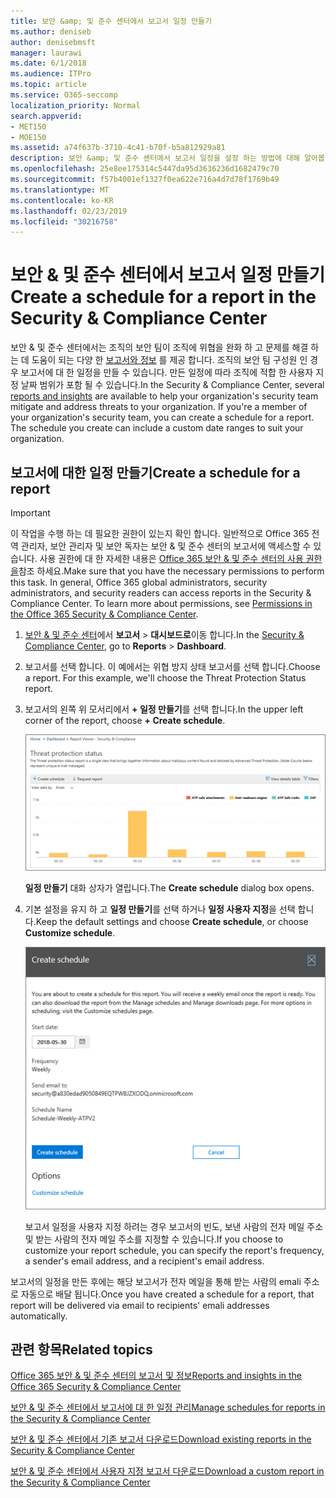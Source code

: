 ```yaml
---
title: 보안 &amp; 및 준수 센터에서 보고서 일정 만들기
ms.author: deniseb
author: denisebmsft
manager: laurawi
ms.date: 6/1/2018
ms.audience: ITPro
ms.topic: article
ms.service: O365-seccomp
localization_priority: Normal
search.appverid:
- MET150
- MOE150
ms.assetid: a74f637b-3710-4c41-b70f-b5a812929a81
description: 보안 &amp; 및 준수 센터에서 보고서 일정을 설정 하는 방법에 대해 알아봅니다.
ms.openlocfilehash: 25e8ee175314c5447da95d3636236d1682479c70
ms.sourcegitcommit: f57b4001ef1327f0ea622e716a4d7d78f1769b49
ms.translationtype: MT
ms.contentlocale: ko-KR
ms.lasthandoff: 02/23/2019
ms.locfileid: "30216758"
---
```

# <a name="create-a-schedule-for-a-report-in-the-security-amp-compliance-center"></a><span data-ttu-id="3adf8-103">보안 &amp; 및 준수 센터에서 보고서 일정 만들기</span><span class="sxs-lookup"><span data-stu-id="3adf8-103">Create a schedule for a report in the Security &amp; Compliance Center</span></span>

<span data-ttu-id="3adf8-p101">보안 &amp; 및 준수 센터에서는 조직의 보안 팀이 조직에 위협을 완화 하 고 문제를 해결 하는 데 도움이 되는 다양 한 [보고서와 정보](reports-and-insights-in-security-and-compliance.md) 를 제공 합니다. 조직의 보안 팀 구성원 인 경우 보고서에 대 한 일정을 만들 수 있습니다. 만든 일정에 따라 조직에 적합 한 사용자 지정 날짜 범위가 포함 될 수 있습니다.</span><span class="sxs-lookup"><span data-stu-id="3adf8-p101">In the Security &amp; Compliance Center, several [reports and insights](reports-and-insights-in-security-and-compliance.md) are available to help your organization's security team mitigate and address threats to your organization. If you're a member of your organization's security team, you can create a schedule for a report. The schedule you create can include a custom date ranges to suit your organization.</span></span> 
  
## <a name="create-a-schedule-for-a-report"></a><span data-ttu-id="3adf8-107">보고서에 대한 일정 만들기</span><span class="sxs-lookup"><span data-stu-id="3adf8-107">Create a schedule for a report</span></span>

> [!IMPORTANT]
> <span data-ttu-id="3adf8-p102">이 작업을 수행 하는 데 필요한 권한이 있는지 확인 합니다. 일반적으로 Office 365 전역 관리자, 보안 관리자 및 보안 독자는 보안 &amp; 및 준수 센터의 보고서에 액세스할 수 있습니다. 사용 권한에 대 한 자세한 내용은 [Office 365 보안 &amp; 및 준수 센터의 사용 권한을](permissions-in-the-security-and-compliance-center.md)참조 하세요.</span><span class="sxs-lookup"><span data-stu-id="3adf8-p102">Make sure that you have the necessary permissions to perform this task. In general, Office 365 global administrators, security administrators, and security readers can access reports in the Security &amp; Compliance Center. To learn more about permissions, see [Permissions in the Office 365 Security &amp; Compliance Center](permissions-in-the-security-and-compliance-center.md).</span></span>
  
1. <span data-ttu-id="3adf8-111">[보안 &amp; 및 준수 센터](https://protection.office.com)에서 **보고서** \> **대시보드로**이동 합니다.</span><span class="sxs-lookup"><span data-stu-id="3adf8-111">In the [Security &amp; Compliance Center](https://protection.office.com), go to **Reports** \> **Dashboard**.</span></span>
    
2. <span data-ttu-id="3adf8-p103">보고서를 선택 합니다. 이 예에서는 위협 방지 상태 보고서를 선택 합니다.</span><span class="sxs-lookup"><span data-stu-id="3adf8-p103">Choose a report. For this example, we'll choose the Threat Protection Status report.</span></span>
    
3. <span data-ttu-id="3adf8-114">보고서의 왼쪽 위 모서리에서 **+ 일정 만들기**를 선택 합니다.</span><span class="sxs-lookup"><span data-stu-id="3adf8-114">In the upper left corner of the report, choose **+ Create schedule**.</span></span>
    
    ![보안 &amp; 및 준수 센터에서 보고서 일정을 만들 수 있습니다.](media/2311327c-14f6-4a17-b604-0c9ff2d485d1.png)
  
    <span data-ttu-id="3adf8-116">**일정 만들기** 대화 상자가 열립니다.</span><span class="sxs-lookup"><span data-stu-id="3adf8-116">The **Create schedule** dialog box opens.</span></span> 
    
4. <span data-ttu-id="3adf8-117">기본 설정을 유지 하 고 **일정 만들기**를 선택 하거나 **일정 사용자 지정**을 선택 합니다.</span><span class="sxs-lookup"><span data-stu-id="3adf8-117">Keep the default settings and choose **Create schedule**, or choose **Customize schedule**.</span></span>
    
    ![기본 설정을 사용 하거나 보고서 일정을 사용자 지정할 수 있습니다.](media/04fac327-8f73-4711-8319-58c11880fd96.png)
  
    <span data-ttu-id="3adf8-119">보고서 일정을 사용자 지정 하려는 경우 보고서의 빈도, 보낸 사람의 전자 메일 주소 및 받는 사람의 전자 메일 주소를 지정할 수 있습니다.</span><span class="sxs-lookup"><span data-stu-id="3adf8-119">If you choose to customize your report schedule, you can specify the report's frequency, a sender's email address, and a recipient's email address.</span></span> 
    
<span data-ttu-id="3adf8-120">보고서의 일정을 만든 후에는 해당 보고서가 전자 메일을 통해 받는 사람의 emali 주소로 자동으로 배달 됩니다.</span><span class="sxs-lookup"><span data-stu-id="3adf8-120">Once you have created a schedule for a report, that report will be delivered via email to recipients' emali addresses automatically.</span></span> 
  
## <a name="related-topics"></a><span data-ttu-id="3adf8-121">관련 항목</span><span class="sxs-lookup"><span data-stu-id="3adf8-121">Related topics</span></span>

[<span data-ttu-id="3adf8-122">Office 365 보안 &amp; 및 준수 센터의 보고서 및 정보</span><span class="sxs-lookup"><span data-stu-id="3adf8-122">Reports and insights in the Office 365 Security &amp; Compliance Center</span></span>](reports-and-insights-in-security-and-compliance.md)
  
[<span data-ttu-id="3adf8-123">보안 &amp; 및 준수 센터에서 보고서에 대 한 일정 관리</span><span class="sxs-lookup"><span data-stu-id="3adf8-123">Manage schedules for reports in the Security &amp; Compliance Center</span></span>](manage-schedules-for-multiple-reports.md)
  
[<span data-ttu-id="3adf8-124">보안 &amp; 및 준수 센터에서 기존 보고서 다운로드</span><span class="sxs-lookup"><span data-stu-id="3adf8-124">Download existing reports in the Security &amp; Compliance Center</span></span>](download-existing-reports.md)
  
[<span data-ttu-id="3adf8-125">보안 &amp; 및 준수 센터에서 사용자 지정 보고서 다운로드</span><span class="sxs-lookup"><span data-stu-id="3adf8-125">Download a custom report in the Security &amp; Compliance Center</span></span>](set-up-and-download-a-custom-report.md)
  

